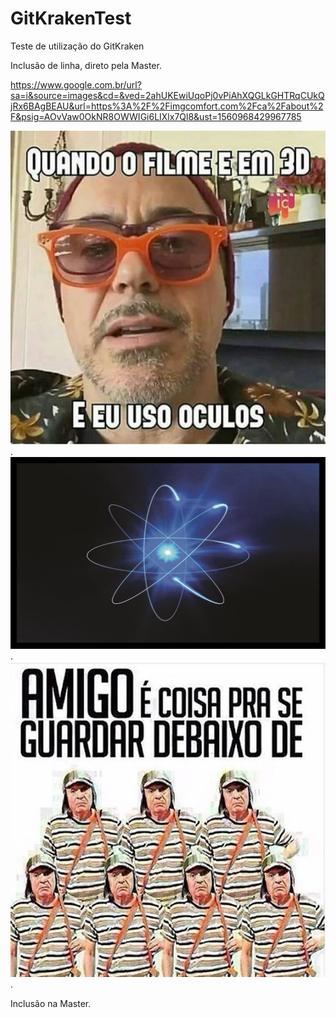 # GitKrakenTest
Teste de utilização do GitKraken

Inclusão de linha, direto pela Master.

https://www.google.com.br/url?sa=i&source=images&cd=&ved=2ahUKEwiUqoPj0vPiAhXQGLkGHTRqCUkQjRx6BAgBEAU&url=https%3A%2F%2Fimgcomfort.com%2Fca%2Fabout%2F&psig=AOvVaw0OkNR8OWWIGi6LIXlx7Ql8&ust=1560968429967785

![Oculos 3D](Cinema-Memes.jpg).
![Atom](quadro-decorativo-atomo-rm007-gases-nobres.jpg).
![Sete Chaves](sete_chaves.jpg).

Inclusão na Master.
